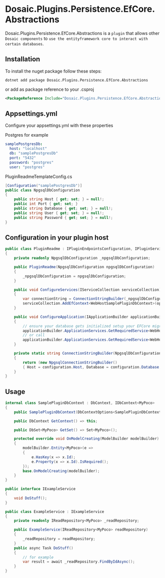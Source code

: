 # Dosaic.Plugins.Persistence.EfCore.Abstractions



Dosaic.Plugins.Persistence.EfCore.Abstractions is a `plugin` that allows other `Dosaic components` to `use the entityframework core to interact with certain databases`.

## Installation

To install the nuget package follow these steps:

```shell
dotnet add package Dosaic.Plugins.Persistence.EfCore.Abstractions
```
or add as package reference to your .csproj

```xml
<PackageReference Include="Dosaic.Plugins.Persistence.EfCore.Abstractions" Version="" />
```

## Appsettings.yml

Configure your appsettings.yml with these properties

Postgres for example
```yaml
samplePostgresDb:
  host: "localhost"
  db: "samplePostgresDb"
  port: "5432"
  password: "postgres"
  user: "postgres"
```

PluginReadmeTemplateConfig.cs
```csharp
[Configuration("samplePostgresDb")]
public class NpgsqlDbConfiguration
{
    public string Host { get; set; } = null!;
    public int Port { get; set; }
    public string Database { get; set; } = null!;
    public string User { get; set; } = null!;
    public string Password { get; set; } = null!;
}
```

## Configuration in your plugin host

```csharp
public class PluginReadme : IPluginEndpointsConfiguration, IPluginServiceConfiguration, IPluginApplicationConfiguration, IPluginControllerConfiguration, IPluginHealthChecksConfiguration
{
    private readonly NpgsqlDbConfiguration _npgsqlDbConfiguration;

    public PluginReadme(NpgsqlDbConfiguration npgsqlDbConfiguration)
    {
        _npgsqlDbConfiguration = npgsqlDbConfiguration;
    }

    public void ConfigureServices(IServiceCollection serviceCollection)
    {
        var connectionString = ConnectionStringBuilder(_npgsqlDbConfiguration);
        serviceCollection.AddEfContext<WebHostSamplePluginDbContext>(options => options.UseNpgsql(connectionString));
    }

    public void ConfigureApplication(IApplicationBuilder applicationBuilder)
    {
        // ensure your database gets initialized setup your EFCore migrations in your project and call
        applicationBuilder.ApplicationServices.GetRequiredService<WebHostSamplePluginDbContext>().Database.Migrate();
        // or call
        applicationBuilder.ApplicationServices.GetRequiredService<WebHostSamplePluginDbContext>().Database.EnsureCreated();
    }

    private static string ConnectionStringBuilder(NpgsqlDbConfiguration configuration)
    {
        return (new NpgsqlConnectionStringBuilder()
        { Host = configuration.Host, Database = configuration.Database, Username = configuration.User, Password = configuration.Password, Port = configuration.Port }).ConnectionString;
    }
}
```

## Usage

```csharp
internal class SamplePluginDbContext : DbContext, IDbContext<MyPoco>
{
    public SamplePluginDbContext(DbContextOptions<SamplePluginDbContext> options) : base(options) { }

    public DbContext GetContext() => this;

    public DbSet<MyPoco> GetSet() => Set<MyPoco>();

    protected override void OnModelCreating(ModelBuilder modelBuilder)
    {
        modelBuilder.Entity<MyPoco>(e =>
        {
            e.HasKey(x => x.Id);
            e.Property(x => x.Id).IsRequired();
        });
        base.OnModelCreating(modelBuilder);
    }
}

public interface IExampleService
{
    void DoStuff();
}

public class ExampleService : IExampleService
{
    private readonly IReadRepository<MyPoco> _readRepository;

    public ExampleService(IReadRepository<MyPoco> readRepository)
    {
        _readRepository = readRepository;
    }
    public async Task DoStuff()
    {
        // for example
        var result = await _readRepository.FindByIdAsync();
    }
}
```


